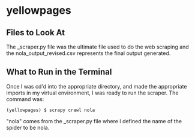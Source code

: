 # yellowpages

## Files to Look At
The _scraper.py file was the ultimate file used to do the web scraping and the nola_output_revised.csv represents the final output generated.


## What to Run in the Terminal
Once I was cd'd into the appropriate directory, and made the appropriate imports in my virtual environment, I was ready to run the scraper. 
The command was:

```(yellowpages) $ scrapy crawl nola```

"nola" comes from the _scraper.py file where I defined the name of the spider to be nola.
